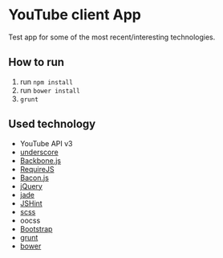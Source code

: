 YouTube client App
==================

Test app for some of the most recent/interesting technologies.

## How to run
1. run `npm install`
2. run `bower install`
3. `grunt`

## Used technology

* YouTube API v3
* [underscore]
* [Backbone.js]
* [RequireJS]
* [Bacon.js]
* [jQuery]
* [jade]
* [JSHint]
* [scss]
* oocss
* [Bootstrap]
* [grunt]
* [bower]


[underscore]:http://underscorejs.org/
[jquery]:https://jquery.com/
[SCSS]:http://sass-lang.com/
[Jade]:http://jade-lang.com/
[backbone.js]:http://backbonejs.org/
[RequireJS]:http://requirejs.org/
[Bacon.js]:https://baconjs.github.io/
[JSHint]:http://jshint.com/
[Bootstrap]:http://getbootstrap.com/
[grunt]:http://gruntjs.com/
[bower]:http://bower.io/
